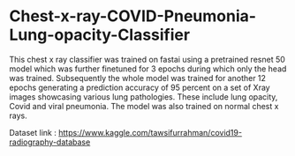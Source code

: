 # Chest-x-ray-COVID-Pneumonia-Lung-opacity-Classifier

This chest x ray classifier was trained on fastai using a pretrained resnet 50 model which was further finetuned for 3 epochs during which only the head was trained. Subsequently the whole model was trained for another 12 epochs generating a prediction accuracy of 95 percent on a set of Xray images showcasing various lung pathologies. These include lung opacity, Covid and viral pneumonia. The model was also trained on normal chest x rays.

Dataset link : https://www.kaggle.com/tawsifurrahman/covid19-radiography-database
